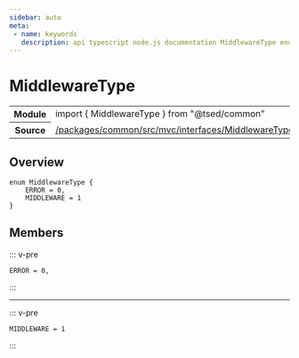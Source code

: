 ```yaml
---
sidebar: auto
meta:
 - name: keywords
   description: api typescript node.js documentation MiddlewareType enum
---
```

# MiddlewareType <Badge text="Enum" type="enum"/>
<!-- Summary -->
<section class="symbol-info"><table class="is-full-width"><tbody><tr><th>Module</th><td><div class="lang-typescript"><span class="token keyword">import</span> { MiddlewareType }&nbsp;<span class="token keyword">from</span>&nbsp;<span class="token string">"@tsed/common"</span></div></td></tr><tr><th>Source</th><td><a href="https://github.com/TypedProject/ts-express-decorators/blob/v5.2.5/packages/common/src/mvc/interfaces/MiddlewareType.ts#L0-L0">/packages/common/src/mvc/interfaces/MiddlewareType.ts</a></td></tr></tbody></table></section>

<!-- Overview -->
## Overview


<pre><code class="typescript-lang "><span class="token keyword">enum</span> MiddlewareType <span class="token punctuation">{</span>
    ERROR<span class="token punctuation"> = </span>0<span class="token punctuation">,</span>
    MIDDLEWARE<span class="token punctuation"> = </span>1
<span class="token punctuation">}</span></code></pre>



<!-- Members -->




## Members


::: v-pre

<div class="method-overview">
<pre><code class="typescript-lang ">ERROR<span class="token punctuation"> = </span>0<span class="token punctuation">,</span></code></pre>

</div>



:::



***



::: v-pre

<div class="method-overview">
<pre><code class="typescript-lang ">MIDDLEWARE<span class="token punctuation"> = </span>1</code></pre>

</div>



:::